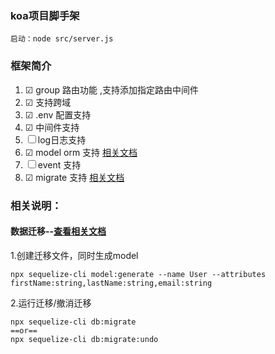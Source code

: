 ### koa项目脚手架

~~~
启动：node src/server.js
~~~
### 框架简介
1. ☑ group 路由功能 ,支持添加指定路由中间件
2. ☑ 支持跨域
3. ☑ .env 配置支持
4. ☑ 中间件支持
5. ☐ log日志支持
6. ☑ model orm 支持 [相关文档](https://github.com/demopark/sequelize-docs-Zh-CN)
7. ☐ event 支持
8. ☑ migrate 支持 [相关文档](https://github.com/demopark/sequelize-docs-Zh-CN/blob/master/migrations.md)

### 相关说明：

#### 数据迁移--[查看相关文档](https://github.com/demopark/sequelize-docs-Zh-CN/blob/master/migrations.md)
1.创建迁移文件，同时生成model
~~~
npx sequelize-cli model:generate --name User --attributes firstName:string,lastName:string,email:string
~~~
2.运行迁移/撤消迁移
~~~
npx sequelize-cli db:migrate 
==or==
npx sequelize-cli db:migrate:undo
~~~

